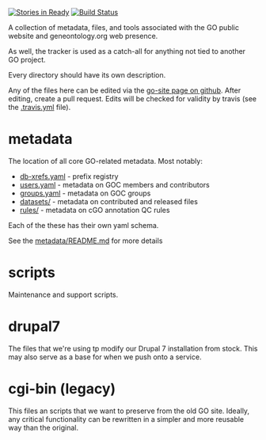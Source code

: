 [![Stories in Ready](https://badge.waffle.io/geneontology/go-site.png?label=ready&title=Ready)](https://waffle.io/geneontology/go-site)
[![Build Status](https://travis-ci.org/geneontology/go-site.svg?branch=master)](https://travis-ci.org/geneontology/go-site?branch=master)

A collection of metadata, files, and tools associated with the GO public
website and geneontology.org web presence.

As well, the tracker is used as a catch-all for anything not tied to another GO project.

Every directory should have its own description.

Any of the files here can be edited via the [go-site page on github](https://github.com/geneontology/go-site/). After editing, create a pull request. Edits will be checked for validity by travis (see the [.travis.yml](.travis.yml) file).

# metadata

The location of all core GO-related metadata. Most notably:

 - [db-xrefs.yaml](metadata/db-xrefs.yaml) - prefix registry
 - [users.yaml](metadata/users.yaml) - metadata on GOC members and contributors
 - [groups.yaml](metadata/groups.yaml) - metadata on GOC groups
 - [datasets/](metadata/datasets/) - metadata on contributed and released files
 - [rules/](metadata/rules/) - metadata on cGO annotation QC rules

Each of the these has their own yaml schema.

See the [metadata/README.md](metadata/README.md) for more details

# scripts

  Maintenance and support scripts.

# drupal7

  The files that we're using tp modify our Drupal 7 installation from
  stock. This may also serve as a base for when we push onto a
  service.

# cgi-bin (legacy)

  This files an scripts that we want to preserve from the old GO site.
  Ideally, any critical functionality can be rewritten in a simpler
  and more reusable way than the original.



